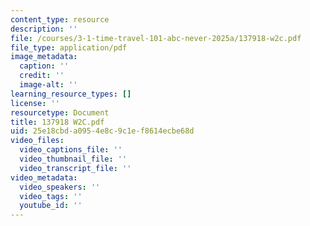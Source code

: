 ```yaml
---
content_type: resource
description: ''
file: /courses/3-1-time-travel-101-abc-never-2025a/137918-w2c.pdf
file_type: application/pdf
image_metadata:
  caption: ''
  credit: ''
  image-alt: ''
learning_resource_types: []
license: ''
resourcetype: Document
title: 137918 W2C.pdf
uid: 25e18cbd-a095-4e8c-9c1e-f8614ecbe68d
video_files:
  video_captions_file: ''
  video_thumbnail_file: ''
  video_transcript_file: ''
video_metadata:
  video_speakers: ''
  video_tags: ''
  youtube_id: ''
---
```

